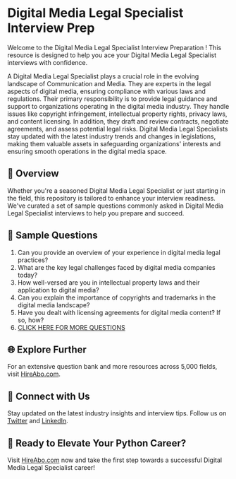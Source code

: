# Digital Media Legal Specialist Interview Prep

Welcome to the Digital Media Legal Specialist Interview Preparation ! This resource is designed to help you ace your Digital Media Legal Specialist interviews with confidence.

A Digital Media Legal Specialist plays a crucial role in the evolving landscape of Communication and Media. They are experts in the legal aspects of digital media, ensuring compliance with various laws and regulations. Their primary responsibility is to provide legal guidance and support to organizations operating in the digital media industry. They handle issues like copyright infringement, intellectual property rights, privacy laws, and content licensing. In addition, they draft and review contracts, negotiate agreements, and assess potential legal risks. Digital Media Legal Specialists stay updated with the latest industry trends and changes in legislations, making them valuable assets in safeguarding organizations' interests and ensuring smooth operations in the digital media space.

## 🚀 Overview

Whether you're a seasoned Digital Media Legal Specialist or just starting in the field, this repository is tailored to enhance your interview readiness. We've curated a set of sample questions commonly asked in Digital Media Legal Specialist interviews to help you prepare and succeed.

## 📝 Sample Questions

1. Can you provide an overview of your experience in digital media legal practices?
2. What are the key legal challenges faced by digital media companies today?
3. How well-versed are you in intellectual property laws and their application to digital media?
4. Can you explain the importance of copyrights and trademarks in the digital media landscape?
5. Have you dealt with licensing agreements for digital media content? If so, how?
6. [CLICK HERE FOR MORE QUESTIONS](https://hireabo.com/job/8_4_46/Digital%20Media%20Legal%20Specialist)

## 🌐 Explore Further

For an extensive question bank and more resources across 5,000 fields, visit [HireAbo.com](https://www.hireabo.com).

## 📱 Connect with Us

Stay updated on the latest industry insights and interview tips. Follow us on [Twitter](https://twitter.com/hireabo) and [LinkedIn](https://www.linkedin.com/in/hire-abo-3609972a8/).

## 🚀 Ready to Elevate Your Python Career?

Visit [HireAbo.com](https://www.hireabo.com) now and take the first step towards a successful Digital Media Legal Specialist career!